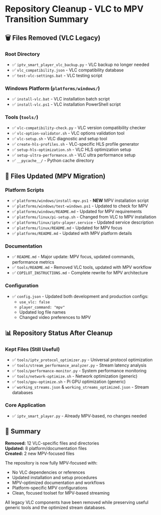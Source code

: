 # Repository Cleanup - VLC to MPV Transition Summary

## 🗑️ Files Removed (VLC Legacy)

### Root Directory
- ✅ `iptv_smart_player_vlc_backup.py` - VLC backup no longer needed
- ✅ `vlc_compatibility.json` - VLC compatibility database  
- ✅ `test-vlc-settings.bat` - VLC testing script

### Windows Platform (`platforms/windows/`)
- ✅ `install-vlc.bat` - VLC installation batch script
- ✅ `install-vlc.ps1` - VLC installation PowerShell script

### Tools (`tools/`)
- ✅ `vlc-compatibility-check.py` - VLC version compatibility checker
- ✅ `vlc-option-validator.sh` - VLC options validation tool
- ✅ `vlc-setup.sh` - VLC diagnostic and setup tool
- ✅ `create-hls-profiles.sh` - VLC-specific HLS profile generator
- ✅ `setup-hls-optimization.sh` - VLC HLS optimization setup
- ✅ `setup-ultra-performance.sh` - VLC ultra performance setup
- ✅ `__pycache__/` - Python cache directory

## 📝 Files Updated (MPV Migration)

### Platform Scripts
- ✅ `platforms/windows/install-mpv.ps1` - **NEW** MPV installation script
- ✅ `platforms/windows/test-windows.ps1` - Updated to check for MPV
- ✅ `platforms/windows/README.md` - Updated for MPV requirements
- ✅ `platforms/linux/pi-setup.sh` - Changed from VLC to MPV installation
- ✅ `platforms/linux/iptv-player.service` - Updated service description
- ✅ `platforms/linux/README.md` - Updated for MPV focus
- ✅ `platforms/README.md` - Updated with MPV platform details

### Documentation
- ✅ `README.md` - Major update: MPV focus, updated commands, performance metrics
- ✅ `tools/README.md` - Removed VLC tools, updated with MPV workflow
- ✅ `COPILOT_INSTRUCTIONS.md` - Complete rewrite for MPV architecture

### Configuration
- ✅ `config.json` - Updated both development and production configs:
  - `use_vlc: false` 
  - `player_command: "mpv"`
  - Updated log file names
  - Changed video preferences to MPV

## 📊 Repository Status After Cleanup

### Kept Files (Still Useful)
- ✅ `tools/iptv_protocol_optimizer.py` - Universal protocol optimization
- ✅ `tools/stream_performance_analyzer.py` - Stream latency analysis
- ✅ `tools/performance-monitor.py` - System performance monitoring
- ✅ `tools/network-optimize.sh` - Network optimization (generic)
- ✅ `tools/gpu-optimize.sh` - Pi GPU optimization (generic)
- ✅ `working_streams.json` & `working_streams_optimized.json` - Stream databases

### Core Application
- ✅ `iptv_smart_player.py` - Already MPV-based, no changes needed

## 🎯 Summary

**Removed:** 12 VLC-specific files and directories  
**Updated:** 8 platform/documentation files  
**Created:** 2 new MPV-focused files  

The repository is now fully MPV-focused with:
- No VLC dependencies or references
- Updated installation and setup procedures
- MPV-optimized documentation and workflows  
- Platform-specific MPV configurations
- Clean, focused toolset for MPV-based streaming

All legacy VLC components have been removed while preserving useful generic tools and the optimized stream databases.